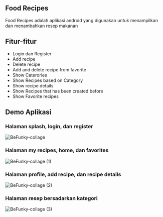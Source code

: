 ## Food Recipes
Food Recipes adalah aplikasi android yang digunakan untuk menampilkan dan menambahkan resep makanan

## Fitur-fitur
- Login dan Register
- Add recipe
- Delete recipe
- Add and delete recipe from favorite
- Show Caterories
- Show Recipes based on Category
- Show recipe details
- Show Recipes that has been created before
- Show Favorite recipes

## Demo Aplikasi
### Halaman splash, login, dan register
![BeFunky-collage](https://user-images.githubusercontent.com/94782135/229340179-9e6e1ea5-9f2a-4ae0-b1de-75534a0c1461.jpg)

### Halaman my recipes, home, dan favorites
![BeFunky-collage (1)](https://user-images.githubusercontent.com/94782135/229340186-5a7ca8e1-d7a5-4e76-a476-69c48fad4673.jpg)

### Halaman profile, add recipe, dan recipe details
![BeFunky-collage (2)](https://user-images.githubusercontent.com/94782135/229340192-5a20f6e5-94f6-489c-8824-a87eb7b11511.jpg)

### Halaman resep bersadarkan kategori
![BeFunky-collage (3)](https://user-images.githubusercontent.com/94782135/229340830-f53d087e-0ca3-4e8d-82a3-5cfa64b631ae.jpg)
